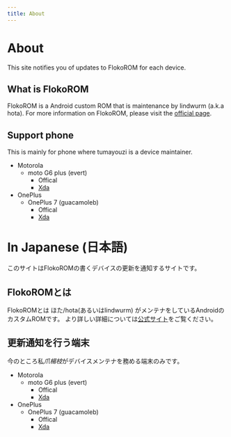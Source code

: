 ```yaml
---
title: About
---
```


# About

This site notifies you of updates to FlokoROM for each device.

## What is FlokoROM

FlokoROM is a Android custom ROM that is maintenance by lindwurm (a.k.a hota).
For more information on FlokoROM, please visit the [official page](https://floko.maud.io/).

## Support phone

This is mainly for phone where tumayouzi is a device maintainer.

- Motorola
    - moto G6 plus (evert)
        - Offical
        - [Xda](https://forum.xda-developers.com/g6-plus/development/rom-flokorom-v3-0-t4069063)
- OnePlus
    - OnePlus 7 (guacamoleb)
        - Offical
        - [Xda](https://forum.xda-developers.com/oneplus-7/development/rom-flokorom-v3-0-t4093225)

# In Japanese (日本語)

このサイトはFlokoROMの書くデバイスの更新を通知するサイトです。

## FlokoROMとは

FlokoROMとは ほた/hota(あるいはlindwurm) がメンテナをしているAndroidのカスタムROMです。
より詳しい詳細については[公式サイト](https://floko.maud.io/)をご覧ください。

## 更新通知を行う端末

今のところ私*爪楊枝*がデバイスメンテナを務める端末のみです。

- Motorola
    - moto G6 plus (evert)
        - Offical
        - [Xda](https://forum.xda-developers.com/g6-plus/development/rom-flokorom-v3-0-t4069063)
- OnePlus
    - OnePlus 7 (guacamoleb)
        - Offical
        - [Xda](https://forum.xda-developers.com/oneplus-7/development/rom-flokorom-v3-0-t4093225)

